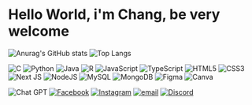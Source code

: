 # Hello World, i'm Chang, be very welcome

![Anurag's GitHub stats](https://github-readme-stats.vercel.app/api?username=sansatid&theme=transparent&show_icons=true)
![Top Langs](https://github-readme-stats.vercel.app/api/top-langs/?username=sansatid&theme=transparent&layout=compact&langs_count=10)

![C](https://img.shields.io/badge/c-%2300599C.svg?style=for-the-badge&logo=c&logoColor=white)
![Python](https://img.shields.io/badge/python-3670A0?style=for-the-badge&logo=python&logoColor=ffdd54) 
![Java](https://img.shields.io/badge/java-%23ED8B00.svg?style=for-the-badge&logo=openjdk&logoColor=white)
![R](https://img.shields.io/badge/r-%23276DC3.svg?style=for-the-badge&logo=r&logoColor=white)
![JavaScript](https://img.shields.io/badge/javascript-%23323330.svg?style=for-the-badge&logo=javascript&logoColor=%23F7DF1E) 
![TypeScript](https://img.shields.io/badge/typescript-%23007ACC.svg?style=for-the-badge&logo=typescript&logoColor=white) 
![HTML5](https://img.shields.io/badge/html5-%23E34F26.svg?style=for-the-badge&logo=html5&logoColor=white)
![CSS3](https://img.shields.io/badge/css3-%231572B6.svg?style=for-the-badge&logo=css3&logoColor=white)
![Next JS](https://img.shields.io/badge/Next-black?style=for-the-badge&logo=next.js&logoColor=white) 
![NodeJS](https://img.shields.io/badge/node.js-6DA55F?style=for-the-badge&logo=node.js&logoColor=white)
![MySQL](https://img.shields.io/badge/mysql-4479A1.svg?style=for-the-badge&logo=mysql&logoColor=white)
![MongoDB](https://img.shields.io/badge/MongoDB-%234ea94b.svg?style=for-the-badge&logo=mongodb&logoColor=white)
![Figma](https://img.shields.io/badge/figma-%23F24E1E.svg?style=for-the-badge&logo=figma&logoColor=white)
![Canva](https://img.shields.io/badge/Canva-%2300C4CC.svg?style=for-the-badge&logo=Canva&logoColor=white)

![Chat GPT]([https://img.shields.io/badge/ChatGPT-74aa9c?style=for-the-badge&logo=openai&logoColor=white])
[![Facebook](https://img.shields.io/badge/Facebook-%231877F2.svg?logo=Facebook&logoColor=white)](https://facebook.com/https://www.facebook.com/share/18Jpn8jUmU/?mibextid=wwXIfr) 
[![Instagram](https://img.shields.io/badge/Instagram-%23E4405F.svg?logo=Instagram&logoColor=white)](https://instagram.com/https://www.instagram.com/pv.chang._02?igsh=MXRvMW0wcXRoOHFz&utm_source=qr) 
[![email](https://img.shields.io/badge/Email-D14836?logo=gmail&logoColor=white)](mailto:sansatid@icloud.com) 
[![Discord](https://img.shields.io/badge/Discord-%237289DA.svg?logo=discord&logoColor=white)](https://discord.gg/https://discord.gg/EYQmMKFx)

<!-- Proudly created with GPRM ( https://gprm.itsvg.in ) -->
